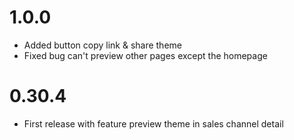 # 1.0.0

* Added button copy link & share theme
* Fixed bug can't preview other pages except the homepage

# 0.30.4

* First release with feature preview theme in sales channel detail
